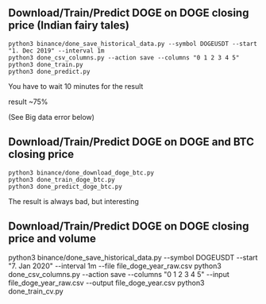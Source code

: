## Download/Train/Predict DOGE on DOGE closing price (Indian fairy tales)
```
python3 binance/done_save_historical_data.py --symbol DOGEUSDT --start "1. Dec 2019" --interval 1m
python3 done_csv_columns.py --action save --columns "0 1 2 3 4 5"
python3 done_train.py
python3 done_predict.py
```
You have to wait 10 minutes for the result

result ~75%

(See Big data error below)

## Download/Train/Predict DOGE on DOGE and BTC closing price
```
python3 binance/done_download_doge_btc.py
python3 done_train_doge_btc.py
python3 done_predict_doge_btc.py

```
The result is always bad, but interesting

## Download/Train/Predict DOGE on DOGE closing price and volume
python3 binance/done_save_historical_data.py --symbol DOGEUSDT --start "7. Jan 2020" --interval 1m --file file_doge_year_raw.csv
python3 done_csv_columns.py --action save --columns "0 1 2 3 4 5" --input file_doge_year_raw.csv --output file_doge_year.csv
python3 done_train_cv.py